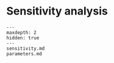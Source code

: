 # Sensitivity analysis

```{toctree}
---
maxdepth: 2
hidden: true
---
sensitivity.md
parameters.md
```
